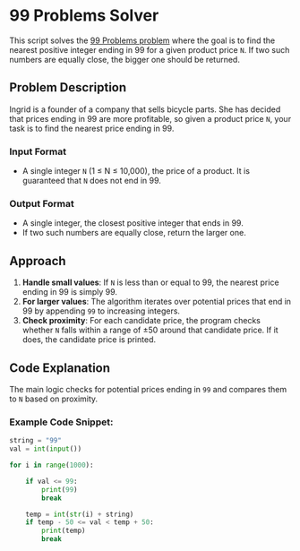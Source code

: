 # 99 Problems Solver

This script solves the [99 Problems problem](https://open.kattis.com/problems/99problems) where the goal is to find the nearest positive integer ending in 99 for a given product price `N`. If two such numbers are equally close, the bigger one should be returned.

## Problem Description

Ingrid is a founder of a company that sells bicycle parts. She has decided that prices ending in 99 are more profitable, so given a product price `N`, your task is to find the nearest price ending in 99.

### Input Format

- A single integer `N` (1 ≤ N ≤ 10,000), the price of a product. It is guaranteed that `N` does not end in 99.

### Output Format

- A single integer, the closest positive integer that ends in 99.
- If two such numbers are equally close, return the larger one.

## Approach

1. **Handle small values**: If `N` is less than or equal to 99, the nearest price ending in 99 is simply 99.
2. **For larger values**: The algorithm iterates over potential prices that end in 99 by appending `99` to increasing integers.
3. **Check proximity**: For each candidate price, the program checks whether `N` falls within a range of ±50 around that candidate price. If it does, the candidate price is printed.

## Code Explanation

The main logic checks for potential prices ending in `99` and compares them to `N` based on proximity.

### Example Code Snippet:

```python
string = "99"
val = int(input())

for i in range(1000):

    if val <= 99:
        print(99)
        break

    temp = int(str(i) + string)
    if temp - 50 <= val < temp + 50:
        print(temp)
        break
